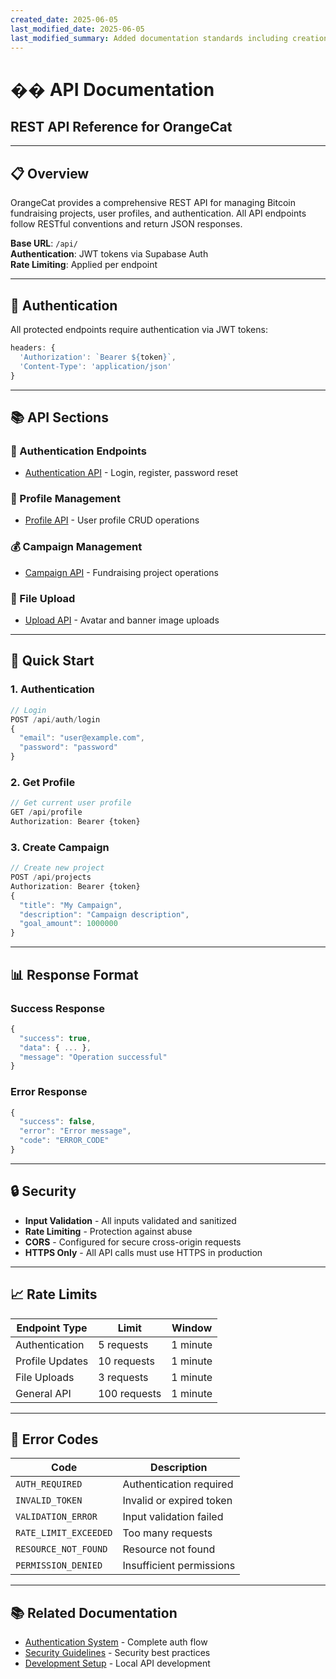 ```yaml
---
created_date: 2025-06-05
last_modified_date: 2025-06-05
last_modified_summary: Added documentation standards including creation and modification dates
---
```


# �� API Documentation
## REST API Reference for OrangeCat

---

## 📋 Overview

OrangeCat provides a comprehensive REST API for managing Bitcoin fundraising projects, user profiles, and authentication. All API endpoints follow RESTful conventions and return JSON responses.

**Base URL**: `/api/`  
**Authentication**: JWT tokens via Supabase Auth  
**Rate Limiting**: Applied per endpoint  

---

## 🔐 Authentication

All protected endpoints require authentication via JWT tokens:

```javascript
headers: {
  'Authorization': `Bearer ${token}`,
  'Content-Type': 'application/json'
}
```

---

## 📚 API Sections

### **🔐 Authentication Endpoints**
- [Authentication API](authentication.md) - Login, register, password reset

### **👤 Profile Management**
- [Profile API](profiles.md) - User profile CRUD operations

### **💰 Campaign Management**
- [Campaign API](projects.md) - Fundraising project operations

### **📁 File Upload**
- [Upload API](uploads.md) - Avatar and banner image uploads

---

## 🎯 Quick Start

### **1. Authentication**
```javascript
// Login
POST /api/auth/login
{
  "email": "user@example.com",
  "password": "password"
}
```

### **2. Get Profile**
```javascript
// Get current user profile
GET /api/profile
Authorization: Bearer {token}
```

### **3. Create Campaign**
```javascript
// Create new project
POST /api/projects
Authorization: Bearer {token}
{
  "title": "My Campaign",
  "description": "Campaign description",
  "goal_amount": 1000000
}
```

---

## 📊 Response Format

### **Success Response**
```javascript
{
  "success": true,
  "data": { ... },
  "message": "Operation successful"
}
```

### **Error Response**
```javascript
{
  "success": false,
  "error": "Error message",
  "code": "ERROR_CODE"
}
```

---

## 🔒 Security

- **Input Validation** - All inputs validated and sanitized
- **Rate Limiting** - Protection against abuse
- **CORS** - Configured for secure cross-origin requests
- **HTTPS Only** - All API calls must use HTTPS in production

---

## 📈 Rate Limits

| Endpoint Type | Limit | Window |
|---------------|-------|--------|
| Authentication | 5 requests | 1 minute |
| Profile Updates | 10 requests | 1 minute |
| File Uploads | 3 requests | 1 minute |
| General API | 100 requests | 1 minute |

---

## 🐛 Error Codes

| Code | Description |
|------|-------------|
| `AUTH_REQUIRED` | Authentication required |
| `INVALID_TOKEN` | Invalid or expired token |
| `VALIDATION_ERROR` | Input validation failed |
| `RATE_LIMIT_EXCEEDED` | Too many requests |
| `RESOURCE_NOT_FOUND` | Resource not found |
| `PERMISSION_DENIED` | Insufficient permissions |

---

## 📚 Related Documentation

- [Authentication System](../auth_system.md) - Complete auth flow
- [Security Guidelines](../SECURITY.md) - Security best practices
- [Development Setup](../SETUP.md) - Local API development 
